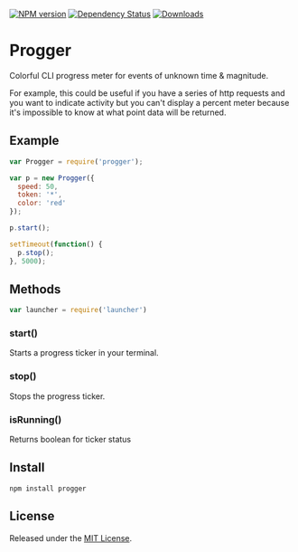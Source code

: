 [![NPM version](http://img.shields.io/npm/v/progger.svg?style=flat)](https://www.npmjs.org/package/progger)
[![Dependency Status](http://img.shields.io/david/okize/progger.svg?style=flat)](https://david-dm.org/okize/progger)
[![Downloads](http://img.shields.io/npm/dm/progger.svg?style=flat)](https://www.npmjs.org/package/progger)

# Progger

Colorful CLI progress meter for events of unknown time & magnitude.

For example, this could be useful if you have a series of http requests and you want to indicate activity but you can't display a percent meter because it's impossible to know at what point data will be returned.

## Example

``` js
var Progger = require('progger');

var p = new Progger({
  speed: 50,
  token: '*',
  color: 'red'
});

p.start();

setTimeout(function() {
  p.stop();
}, 5000);
```

## Methods

``` js
var launcher = require('launcher')
```

### start()

Starts a progress ticker in your terminal.

### stop()

Stops the progress ticker.

### isRunning()

Returns boolean for ticker status

## Install

```
npm install progger
```

## License

Released under the [MIT License](http://www.opensource.org/licenses/mit-license.php).
